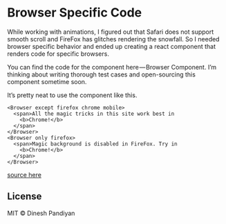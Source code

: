 # Browser Specific Code
While working with animations, I figured out that Safari does not support smooth scroll and FireFox has glitches rendering the snowfall. So I needed browser specific behavior and ended up creating a react component that renders code for specific browsers.

You can find the code for the component here — Browser Component. I’m thinking about writing thorough test cases and open-sourcing this component sometime soon.

It’s pretty neat to use the component like this.
```
<Browser except firefox chrome mobile>
  <span>All the magic tricks in this site work best in 
    <b>Chrome!</b>
  </span>
</Browser>
<Browser only firefox>
  <span>Magic background is disabled in FireFox. Try in 
    <b>Chrome!</b>
  </span>
</Browser>
```
[source here](https://codeburst.io/i-created-my-portfolio-with-react-and-some-magic-fe661302ce4c)
## License

MIT © Dinesh Pandiyan